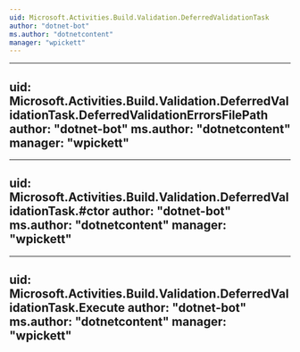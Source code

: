 ```yaml
---
uid: Microsoft.Activities.Build.Validation.DeferredValidationTask
author: "dotnet-bot"
ms.author: "dotnetcontent"
manager: "wpickett"
---
```


---
uid: Microsoft.Activities.Build.Validation.DeferredValidationTask.DeferredValidationErrorsFilePath
author: "dotnet-bot"
ms.author: "dotnetcontent"
manager: "wpickett"
---

---
uid: Microsoft.Activities.Build.Validation.DeferredValidationTask.#ctor
author: "dotnet-bot"
ms.author: "dotnetcontent"
manager: "wpickett"
---

---
uid: Microsoft.Activities.Build.Validation.DeferredValidationTask.Execute
author: "dotnet-bot"
ms.author: "dotnetcontent"
manager: "wpickett"
---
